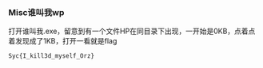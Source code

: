 ### Misc谁叫我wp

打开谁叫我.exe，留意到有一个文件HP在同目录下出现，一开始是0KB，点着点着发现成了1KB，打开一看就是flag

`Syc{I_kill3d_myself_Orz}`

